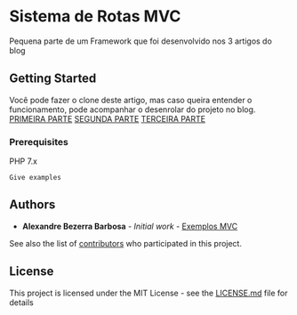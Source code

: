 # Sistema de Rotas MVC

Pequena parte de um Framework que foi desenvolvido nos 3 artigos do blog

## Getting Started

Você pode fazer o clone deste artigo, mas caso queira entender o funcionamento, pode acompanhar o desenrolar do projeto no blog.
[PRIMEIRA PARTE](https://alexandrebbarbosa.wordpress.com/2019/04/17/phpconstruir-um-sistema-de-rotas-para-mvc-primeira-parte/)
[SEGUNDA PARTE](https://alexandrebbarbosa.wordpress.com/2019/04/19/phpconstruir-um-sistema-de-rotas-para-mvc-segunda-parte/)
[TERCEIRA PARTE](https://alexandrebbarbosa.wordpress.com/2019/04/23/phpconstruir-um-sistema-de-rotas-para-mvc-terceira-parte/)

### Prerequisites

PHP 7.x

```
Give examples
```

## Authors

* **Alexandre Bezerra Barbosa** - *Initial work* - [Exemplos MVC](https://github.com/alxbbarbosa)

See also the list of [contributors](https://github.com/your/project/contributors) who participated in this project.

## License

This project is licensed under the MIT License - see the [LICENSE.md](LICENSE.md) file for details

